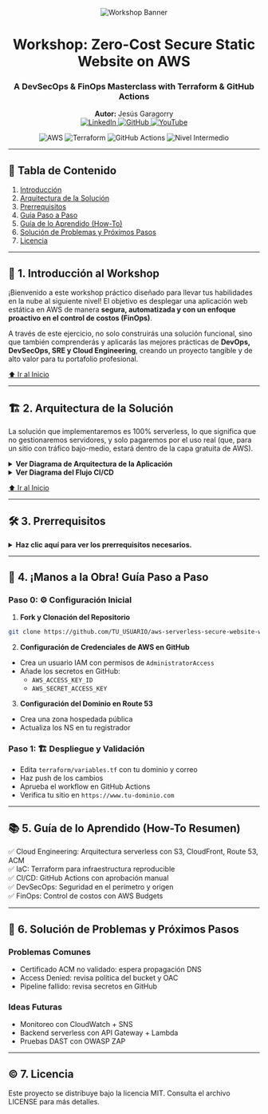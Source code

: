 <p align="center">
  <img src="https://user-images.githubusercontent.com/8525625/228801931-e461828f-1d93-4a87-95b2-320573113171.png" alt="Workshop Banner">
</p>

<h1 align="center">Workshop: Zero-Cost Secure Static Website on AWS</h1>
<h3 align="center">A DevSecOps & FinOps Masterclass with Terraform & GitHub Actions</h3>

<p align="center">
  <strong>Autor:</strong> Jesús Garagorry<br/>
  <a href="https://www.linkedin.com/in/jgaragorry/" target="_blank">
    <img src="https://img.shields.io/badge/LinkedIn-0077B5?style=for-the-badge&logo=linkedin&logoColor=white" alt="LinkedIn"/>
  </a>
  <a href="https://github.com/jgaragorry" target="_blank">
    <img src="https://img.shields.io/badge/GitHub-181717?style=for-the-badge&logo=github&logoColor=white" alt="GitHub"/>
  </a>
  <a href="https://www.youtube.com/@Softraincorp" target="_blank">
    <img src="https://img.shields.io/badge/YouTube-FF0000?style=for-the-badge&logo=youtube&logoColor=white" alt="YouTube"/>
  </a>
</p>

<p align="center">
  <img src="https://img.shields.io/badge/Cloud-AWS-orange?style=for-the-badge&logo=amazonaws" alt="AWS"/>
  <img src="https://img.shields.io/badge/IaC-Terraform-blueviolet?style=for-the-badge&logo=terraform" alt="Terraform"/>
  <img src="https://img.shields.io/badge/CI/CD-GitHub_Actions-blue?style=for-the-badge&logo=githubactions" alt="GitHub Actions"/>
  <img src="https://img.shields.io/badge/Nivel-Intermedio-green?style=for-the-badge" alt="Nivel Intermedio"/>
</p>

---

## 📜 Tabla de Contenido
1. [Introducción](#-1-introducción-al-workshop)
2. [Arquitectura de la Solución](#-2-arquitectura-de-la-solución)
3. [Prerrequisitos](#-3-prerrequisitos)
4. [Guía Paso a Paso](#-4-manos-a-la-obra-guía-paso-a-paso)
5. [Guía de lo Aprendido (How-To)](#-5-guía-de-lo-aprendido-how-to-resumen)
6. [Solución de Problemas y Próximos Pasos](#-6-solución-de-problemas-y-próximos-pasos)
7. [Licencia](#-7-licencia)

---

## 🎯 1. Introducción al Workshop

¡Bienvenido a este workshop práctico diseñado para llevar tus habilidades en la nube al siguiente nivel! El objetivo es desplegar una aplicación web estática en AWS de manera **segura, automatizada y con un enfoque proactivo en el control de costos (FinOps)**.

A través de este ejercicio, no solo construirás una solución funcional, sino que también comprenderás y aplicarás las mejores prácticas de **DevOps, DevSecOps, SRE y Cloud Engineering**, creando un proyecto tangible y de alto valor para tu portafolio profesional.

[⬆️ Ir al Inicio](#-tabla-de-contenido)

---

## 🏗️ 2. Arquitectura de la Solución

La solución que implementaremos es 100% serverless, lo que significa que no gestionaremos servidores, y solo pagaremos por el uso real (que, para un sitio con tráfico bajo-medio, estará dentro de la capa gratuita de AWS).

<details>
  <summary><strong>Ver Diagrama de Arquitectura de la Aplicación</strong></summary>

```mermaid
graph TD
    subgraph "Internet"
        A[👨‍💻 Usuario Final]
    end

    subgraph "AWS Cloud"
        B[🌐 Route 53: DNS] --> C{CDN: CloudFront Distribution}
        subgraph "Seguridad en el Perímetro"
          E[🛡️ AWS WAF] --> C
          F[⚙️ CloudFront Function: Security Headers] --> C
          G[📜 ACM: Certificado SSL/TLS] --> C
        end
        C -- OAC --> D[🪣 S3 Bucket: Contenido Estático]
    end

    A -- HTTPS --> B

    style D fill:#FF9900,stroke:#333,stroke-width:2px
    style C fill:#232F3E,stroke:#fff,stroke-width:2px,color:#fff
```
</details>

<details>
  <summary><strong>Ver Diagrama del Flujo CI/CD</strong></summary>

```mermaid
graph LR
    subgraph "Entorno del Desarrollador"
        A[👨‍💻 Código Fuente: Terraform y HTML] --> B[📦 Repositorio GitHub]
    end

    subgraph "Pipeline Automatizado"
        B --> C[🤖 GitHub Actions Workflow]
    end

    subgraph "AWS Cloud"
        C --> D[🏗️ Infraestructura Desplegada y Actualizada]
    end

    style C fill:#2885F8,stroke:#333,stroke-width:2px,color:#fff
```
</details>

[⬆️ Ir al Inicio](#-tabla-de-contenido)

---

## 🛠️ 3. Prerrequisitos

<details>
  <summary><strong>Haz clic aquí para ver los prerrequisitos necesarios.</strong></summary>

- Cuenta activa en AWS
- Dominio registrado
- Terraform instalado localmente
- Repositorio GitHub con permisos para usar GitHub Actions
</details>

---

## 🚀 4. ¡Manos a la Obra! Guía Paso a Paso

### Paso 0: ⚙️ Configuración Inicial

1. **Fork y Clonación del Repositorio**

```bash
git clone https://github.com/TU_USUARIO/aws-serverless-secure-website-workshop.git
```

2. **Configuración de Credenciales de AWS en GitHub**

- Crea un usuario IAM con permisos de `AdministratorAccess`
- Añade los secretos en GitHub:
  - `AWS_ACCESS_KEY_ID`
  - `AWS_SECRET_ACCESS_KEY`

3. **Configuración del Dominio en Route 53**

- Crea una zona hospedada pública
- Actualiza los NS en tu registrador

### Paso 1: 🏗️ Despliegue y Validación

- Edita `terraform/variables.tf` con tu dominio y correo
- Haz push de los cambios
- Aprueba el workflow en GitHub Actions
- Verifica tu sitio en `https://www.tu-dominio.com`

---

## 📚 5. Guía de lo Aprendido (How-To Resumen)

✅ Cloud Engineering: Arquitectura serverless con S3, CloudFront, Route 53, ACM  
✅ IaC: Terraform para infraestructura reproducible  
✅ CI/CD: GitHub Actions con aprobación manual  
✅ DevSecOps: Seguridad en el perímetro y origen  
✅ FinOps: Control de costos con AWS Budgets

---

## 🐛 6. Solución de Problemas y Próximos Pasos

### Problemas Comunes

- Certificado ACM no validado: espera propagación DNS
- Access Denied: revisa política del bucket y OAC
- Pipeline fallido: revisa secretos en GitHub

### Ideas Futuras

- Monitoreo con CloudWatch + SNS  
- Backend serverless con API Gateway + Lambda  
- Pruebas DAST con OWASP ZAP

---

## © 7. Licencia

Este proyecto se distribuye bajo la licencia MIT. Consulta el archivo LICENSE para más detalles.

